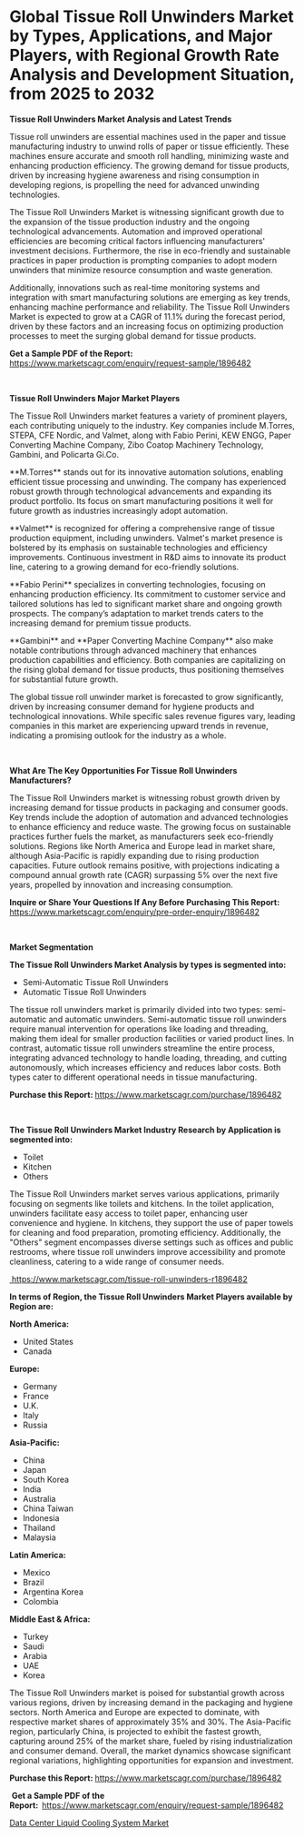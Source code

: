 <p><h1>Global Tissue Roll Unwinders Market by Types, Applications, and Major Players, with Regional Growth Rate Analysis and Development Situation, from 2025 to 2032</h1></p><p><strong>Tissue Roll Unwinders Market Analysis and Latest Trends</strong></p>
<p><p>Tissue roll unwinders are essential machines used in the paper and tissue manufacturing industry to unwind rolls of paper or tissue efficiently. These machines ensure accurate and smooth roll handling, minimizing waste and enhancing production efficiency. The growing demand for tissue products, driven by increasing hygiene awareness and rising consumption in developing regions, is propelling the need for advanced unwinding technologies.</p><p>The Tissue Roll Unwinders Market is witnessing significant growth due to the expansion of the tissue production industry and the ongoing technological advancements. Automation and improved operational efficiencies are becoming critical factors influencing manufacturers' investment decisions. Furthermore, the rise in eco-friendly and sustainable practices in paper production is prompting companies to adopt modern unwinders that minimize resource consumption and waste generation.</p><p>Additionally, innovations such as real-time monitoring systems and integration with smart manufacturing solutions are emerging as key trends, enhancing machine performance and reliability. The Tissue Roll Unwinders Market is expected to grow at a CAGR of 11.1% during the forecast period, driven by these factors and an increasing focus on optimizing production processes to meet the surging global demand for tissue products.</p></p>
<p><strong>Get a Sample PDF of the Report:&nbsp;</strong> <a href="https://www.marketscagr.com/enquiry/request-sample/1896482?utm_campaign=3163&utm_medium=2&utm_source=Github&utm_content=ia&utm_term=28032025&utm_id=tissue-roll-unwinders">https://www.marketscagr.com/enquiry/request-sample/1896482</a></p>
<p>&nbsp;</p>
<p><strong>Tissue Roll Unwinders Major Market Players</strong></p>
<p><p>The Tissue Roll Unwinders market features a variety of prominent players, each contributing uniquely to the industry. Key companies include M.Torres, STEPA, CFE Nordic, and Valmet, along with Fabio Perini, KEW ENGG, Paper Converting Machine Company, Zibo Coatop Machinery Technology, Gambini, and Policarta Gi.Co.</p><p>**M.Torres** stands out for its innovative automation solutions, enabling efficient tissue processing and unwinding. The company has experienced robust growth through technological advancements and expanding its product portfolio. Its focus on smart manufacturing positions it well for future growth as industries increasingly adopt automation.</p><p>**Valmet** is recognized for offering a comprehensive range of tissue production equipment, including unwinders. Valmet's market presence is bolstered by its emphasis on sustainable technologies and efficiency improvements. Continuous investment in R&D aims to innovate its product line, catering to a growing demand for eco-friendly solutions.</p><p>**Fabio Perini** specializes in converting technologies, focusing on enhancing production efficiency. Its commitment to customer service and tailored solutions has led to significant market share and ongoing growth prospects. The company’s adaptation to market trends caters to the increasing demand for premium tissue products.</p><p>**Gambini** and **Paper Converting Machine Company** also make notable contributions through advanced machinery that enhances production capabilities and efficiency. Both companies are capitalizing on the rising global demand for tissue products, thus positioning themselves for substantial future growth.</p><p>The global tissue roll unwinder market is forecasted to grow significantly, driven by increasing consumer demand for hygiene products and technological innovations. While specific sales revenue figures vary, leading companies in this market are experiencing upward trends in revenue, indicating a promising outlook for the industry as a whole.</p></p>
<p>&nbsp;</p>
<p><strong>What Are The Key Opportunities For Tissue Roll Unwinders Manufacturers?</strong></p>
<p><p>The Tissue Roll Unwinders market is witnessing robust growth driven by increasing demand for tissue products in packaging and consumer goods. Key trends include the adoption of automation and advanced technologies to enhance efficiency and reduce waste. The growing focus on sustainable practices further fuels the market, as manufacturers seek eco-friendly solutions. Regions like North America and Europe lead in market share, although Asia-Pacific is rapidly expanding due to rising production capacities. Future outlook remains positive, with projections indicating a compound annual growth rate (CAGR) surpassing 5% over the next five years, propelled by innovation and increasing consumption.</p></p>
<p><strong>Inquire or Share Your Questions If Any Before Purchasing This Report:</strong> <a href="https://www.marketscagr.com/enquiry/pre-order-enquiry/1896482?utm_campaign=3163&utm_medium=2&utm_source=Github&utm_content=ia&utm_term=28032025&utm_id=tissue-roll-unwinders">https://www.marketscagr.com/enquiry/pre-order-enquiry/1896482</a></p>
<p>&nbsp;</p>
<p><strong>Market Segmentation</strong></p>
<p><strong>The Tissue Roll Unwinders Market Analysis by types is segmented into:</strong></p>
<p><ul><li>Semi-Automatic Tissue Roll Unwinders</li><li>Automatic Tissue Roll Unwinders</li></ul></p>
<p><p>The tissue roll unwinders market is primarily divided into two types: semi-automatic and automatic unwinders. Semi-automatic tissue roll unwinders require manual intervention for operations like loading and threading, making them ideal for smaller production facilities or varied product lines. In contrast, automatic tissue roll unwinders streamline the entire process, integrating advanced technology to handle loading, threading, and cutting autonomously, which increases efficiency and reduces labor costs. Both types cater to different operational needs in tissue manufacturing.</p></p>
<p><strong>Purchase this Report:&nbsp;</strong><a href="https://www.marketscagr.com/purchase/1896482?utm_campaign=3163&utm_medium=2&utm_source=Github&utm_content=ia&utm_term=28032025&utm_id=tissue-roll-unwinders">https://www.marketscagr.com/purchase/1896482</a></p>
<p>&nbsp;</p>
<p><strong>The Tissue Roll Unwinders Market Industry Research by Application is segmented into:</strong></p>
<p><ul><li>Toilet</li><li>Kitchen</li><li>Others</li></ul></p>
<p><p>The Tissue Roll Unwinders market serves various applications, primarily focusing on segments like toilets and kitchens. In the toilet application, unwinders facilitate easy access to toilet paper, enhancing user convenience and hygiene. In kitchens, they support the use of paper towels for cleaning and food preparation, promoting efficiency. Additionally, the "Others" segment encompasses diverse settings such as offices and public restrooms, where tissue roll unwinders improve accessibility and promote cleanliness, catering to a wide range of consumer needs.</p></p>
<p><a href="https://www.marketscagr.com/tissue-roll-unwinders-r1896482?utm_campaign=3163&utm_medium=2&utm_source=Github&utm_content=ia&utm_term=28032025&utm_id=tissue-roll-unwinders">&nbsp;https://www.marketscagr.com/tissue-roll-unwinders-r1896482</a></p>
<p><strong>In terms of Region, the Tissue Roll Unwinders Market Players available by Region are:</strong></p>
<p>
    <p> <strong> North America: </strong>
        <ul>
            <li>United States</li>
            <li>Canada</li>
        </ul>
        </p> 
    <p> <strong> Europe: </strong>
        <ul>
            <li>Germany</li>
            <li>France</li>
            <li>U.K.</li>
            <li>Italy</li>
            <li>Russia</li>
        </ul>
        </p> 
    <p> <strong> Asia-Pacific: </strong>
        <ul>
            <li>China</li>
            <li>Japan</li>
            <li>South Korea</li>
            <li>India</li>
            <li>Australia</li>
            <li>China Taiwan</li>
            <li>Indonesia</li>
            <li>Thailand</li>
            <li>Malaysia</li>
        </ul>
        </p> 
    <p> <strong> Latin America: </strong>
        <ul>
            <li>Mexico</li>
            <li>Brazil</li>
            <li>Argentina Korea</li>
            <li>Colombia</li>
        </ul>
        </p> 
    <p> <strong> Middle East & Africa: </strong>
        <ul>
            <li>Turkey</li>
            <li>Saudi</li>
            <li>Arabia</li>
            <li>UAE</li>
            <li>Korea</li>
        </ul>
    </p>
    </p>
<p><p>The Tissue Roll Unwinders market is poised for substantial growth across various regions, driven by increasing demand in the packaging and hygiene sectors. North America and Europe are expected to dominate, with respective market shares of approximately 35% and 30%. The Asia-Pacific region, particularly China, is projected to exhibit the fastest growth, capturing around 25% of the market share, fueled by rising industrialization and consumer demand. Overall, the market dynamics showcase significant regional variations, highlighting opportunities for expansion and investment.</p></p>
<p><strong>Purchase this Report: </strong><a href="https://www.marketscagr.com/purchase/1896482?utm_campaign=3163&utm_medium=2&utm_source=Github&utm_content=ia&utm_term=28032025&utm_id=tissue-roll-unwinders">https://www.marketscagr.com/purchase/1896482</a></p>
<p>&nbsp;<strong>Get a Sample PDF of the Report:&nbsp;&nbsp;</strong><a href="https://www.marketscagr.com/enquiry/request-sample/1896482?utm_campaign=3163&utm_medium=2&utm_source=Github&utm_content=ia&utm_term=28032025&utm_id=tissue-roll-unwinders">https://www.marketscagr.com/enquiry/request-sample/1896482</a></p>
<p><strong></strong></p>
<p><p><a href="https://github.com/rrosasdaunas/Market-Research-Report-List-1/blob/main/data-center-liquid-cooling-system-market.md?utm_campaign=3163&utm_medium=2&utm_source=Github&utm_content=ia&utm_term=28032025&utm_id=tissue-roll-unwinders">Data Center Liquid Cooling System Market</a></p></p>